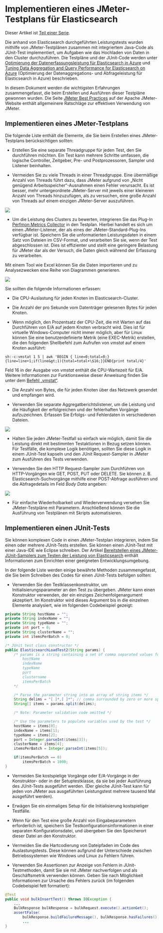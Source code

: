 <properties
   pageTitle="Implementieren eines JMeter-Testplans für Elasticsearch | Microsoft Azure"
   description="Durchführen von Leistungstests für Elasticsearch mit JMeter."
   services=""
   documentationCenter="na"
   authors="mabsimms"
   manager="marksou"
   editor=""
   tags=""/>

<tags
   ms.service="guidance"
   ms.devlang="na"
   ms.topic="article"
   ms.tgt_pltfrm="na"
   ms.workload="na"
   ms.date="02/18/2016"
   ms.author="masimms"/>
   
# Implementieren eines JMeter-Testplans für Elasticsearch

Dieser Artikel ist [Teil einer Serie](guidance-elasticsearch.md).

Die anhand von Elasticsearch durchgeführten Leistungstests wurden mithilfe von JMeter-Testplänen zusammen mit integriertem Java-Code als JUnit-Test implementiert, um Aufgaben wie das Hochladen von Daten in den Cluster durchzuführen. Die Testpläne und der JUnit-Code werden unter [Optimierung der Datenerfassungsleistung für Elasticsearch in Azure][] und [Tuning Data Aggregation and Query Performance for Elasticsearch on Azure][] (Optimierung der Datenaggregations- und Abfrageleistung für Elasticsearch in Azure) beschrieben.

In diesem Dokument werden die wichtigsten Erfahrungen zusammengefasst, die beim Erstellen und Ausführen dieser Testpläne gewonnen wurden. Die Seite [JMeter Best Practices](http://jmeter.apache.org/usermanual/best-practices.html) auf der Apache JMeter-Website enthält allgemeinere Ratschläge zur effektiven Verwendung von JMeter.

## Implementieren eines JMeter-Testplans

Die folgende Liste enthält die Elemente, die Sie beim Erstellen eines JMeter-Testplans berücksichtigen sollten:

- Erstellen Sie eine separate Threadgruppe für jeden Test, den Sie durchführen möchten. Ein Test kann mehrere Schritte umfassen, die logische Controller, Zeitgeber, Pre- und Postprozessoren, Sampler und Listener beinhalten.

- Vermeiden Sie zu viele Threads in einer Threadgruppe. Eine übermäßige Anzahl von Threads führt dazu, dass JMeter aufgrund von „Nicht genügend Arbeitsspeicher“-Ausnahmen einen Fehler verursacht. Es ist besser, mehr untergeordnete JMeter-Server mit jeweils einer kleineren Anzahl von Threads hinzuzufügen, als zu versuchen, eine große Anzahl von Threads auf einem einzigen JMeter-Server auszuführen.

![](./media/guidance-elasticsearch/jmeter-testing1.png)

- Um die Leistung des Clusters zu bewerten, integrieren Sie das Plug-In [Perfmon Metrics Collector](http://jmeter-plugins.org/wiki/PerfMon/) in den Testplan. Hierbei handelt es sich um einen JMeter-Listener, der als eines der JMeter-Standard-Plug-Ins verfügbar ist. Speichern Sie die unformatierten Leistungsdaten in einem Satz von Dateien im CSV-Format, und verarbeiten Sie sie, wenn der Test abgeschlossen ist. Dies ist effizienter und stellt eine geringere Belastung für JMeter dar als der Versuch, die Daten gleich während der Erfassung zu verarbeiten. 

Mit einem Tool wie Excel können Sie die Daten importieren und zu Analysezwecken eine Reihe von Diagrammen generieren.

![](./media/guidance-elasticsearch/jmeter-testing2.png)

Sie sollten die folgende Informationen erfassen:

- Die CPU-Auslastung für jeden Knoten im Elasticsearch-Cluster.

- Die Anzahl der pro Sekunde vom Datenträger gelesenen Bytes für jeden Knoten.

- Wenn möglich, den Prozentsatz der CPU-Zeit, die mit Warten auf das Durchführen von E/A auf jedem Knoten verbracht wird. Dies ist für virtuelle Windows-Computer nicht immer möglich, aber für Linux können Sie eine benutzerdefinierte Metrik (eine EXEC-Metrik) erstellen, die den folgenden Shellbefehl zum Aufrufen von *vmstat* auf einem Knoten ausführt:

```Shell
sh:-c:vmstat 1 5 | awk 'BEGIN { line=0;total=0;}{line=line+1;if(line&gt;1){total=total+\$16;}}END{print total/4}'
```

Feld 16 in der Ausgabe von *vmstat* enthält die CPU-Wartezeit für E/A. Weitere Informationen zur Funktionsweise dieser Anweisung finden Sie unter dem [Befehl „vmstat“](http://linuxcommand.org/man_pages/vmstat8.html).

- Die Anzahl von Bytes, die für jeden Knoten über das Netzwerk gesendet und empfangen wird.

- Verwenden Sie separate Aggregatberichtslistener, um die Leistung und die Häufigkeit der erfolgreichen und der fehlerhaften Vorgänge aufzuzeichnen. Erfassen Sie Erfolgs- und Fehlerdaten in verschiedenen Dateien.

![](./media/guidance-elasticsearch/jmeter-testing3.png)

- Halten Sie jeden JMeter-Testfall so einfach wie möglich, damit Sie die Leistung direkt mit bestimmten Testaktionen in Bezug setzen können. Für Testfälle, die komplexe Logik benötigen, sollten Sie diese Logik in einem JUnit-Test kapseln und den JUnit Request-Sampler in JMeter zum Ausführen des Tests verwenden.

- Verwenden Sie den HTTP Request-Sampler zum Durchführen von HTTP-Vorgängen wie GET, POST, PUT oder DELETE. Sie können z. B. Elasticsearch-Suchvorgänge mithilfe einer POST-Abfrage ausführen und die Abfragedetails im Feld *Body Data* angeben:

![](./media/guidance-elasticsearch/jmeter-testing4.png)

- Für einfache Wiederholbarkeit und Wiederverwendung versehen Sie JMeter-Testpläne mit Parametern. Anschließend können Sie die Ausführung von Testplänen mit Skripts automatisieren.

## Implementieren einen JUnit-Tests

Sie können komplexen Code in einen JMeter-Testplan integrieren, indem Sie einen oder mehrere JUnit-Tests erstellen. Sie können einen JUnit-Test mit einer Java-IDE wie Eclipse schreiben. Der Artikel [Bereitstellen eines JMeter-JUnit-Samplers zum Testen der Leistung von Elasticsearch][] enthält Informationen zum Einrichten einer geeigneten Entwicklungsumgebung.

In der folgende Liste werden einige bewährte Methoden zusammengefasst, die Sie beim Schreiben des Codes für einen JUnit-Tests befolgen sollten:

- Verwenden Sie den Testklassenkonstruktor, um Initialisierungsparameter an den Test zu übergeben. JMeter kann einen Konstruktor verwenden, der ein einziges Zeichenfolgenargument akzeptiert. Im Konstruktor wird dieses Argument bis in die einzelnen Elemente analysiert, wie im folgenden Codebeispiel gezeigt:

```Java
private String hostName = "";
private String indexName = "";
private String typeName = "";
private int port = 0;
private String clusterName = "";
private int itemsPerBatch = 0;

/* JUnit test class constructor */
public ElasticsearchLoadTest2(String params) {
	/* params is a string containing a set of comma separated values for:
		hostName
		indexName
		typeName
		port
		clustername
		itemsPerBatch
	*/

    /* Parse the parameter string into an array of string items */
	String delims = "[ ]*,[ ]*"; // comma surrounded by zero or more spaces
	String[] items = params.split(delims);

    /* Note: Parameter validation code omitted */

	/* Use the parameters to populate variables used by the test */
	hostName = items[0];
	indexName = items[1];
	typeName = items[2];
	port = Integer.parseInt(items[3]);
	clusterName = items[4];
	itemsPerBatch = Integer.parseInt(items[5]);

	if(itemsPerBatch == 0)
		itemsPerBatch = 1000;
}
```

- Vermeiden Sie kostspielige Vorgänge oder E/A-Vorgänge in der Konstruktor- oder in der Setuptestklasse, da sie bei jeder Ausführung des JUnit-Tests ausgeführt werden. (Der gleiche JUnit-Test kann für jeden von JMeter aus ausgeführten Leistungstest mehrere tausend Mal ausgeführt werden).

- Erwägen Sie ein einmaliges Setup für die Initialisierung kostspieliger Testfälle.

- Wenn für den Test eine große Anzahl von Eingabeparametern erforderlich ist, speichern Sie Testkonfigurationsinformationen in einer separaten Konfigurationsdatei, und übergeben Sie den Speicherort dieser Datei an den Konstruktor.

- Vermeiden Sie die Hartcodierung von Dateipfaden im Code des Auslastungstests. Diese können aufgrund der Unterschiede zwischen Betriebssystemen wie Windows und Linux zu Fehlern führen.

- Verwenden Sie Assertionen zur Anzeige von Fehlern in JUnit-Testmethoden, damit Sie sie mit JMeter nachverfolgen und als Geschäftsmetrik verwenden können. Geben Sie nach Möglichkeit Informationen zur Ursache des Fehlers zurück (im folgenden Codebeispiel fett formatiert):

```Java
@Test
public void bulkInsertTest() throws IOException {
	...
	BulkResponse bulkResponse = bulkRequest.execute().actionGet();
	assertFalse(
		bulkResponse.buildFailureMessage(), bulkResponse.hasFailures());
		...
}
```

[Running Elasticsearch on Azure]: guidance-elasticsearch-running-on-azure.md
[Optimierung der Datenerfassungsleistung für Elasticsearch in Azure]: guidance-elasticsearch-tuning-data-ingestion-performance.md
[Bereitstellen eines JMeter-JUnit-Samplers zum Testen der Leistung von Elasticsearch]: guidance-elasticsearch-deploying-jmeter-junit-sampler.md
[Tuning Data Aggregation and Query Performance for Elasticsearch on Azure]: guidance-elasticsearch-tuning-data-aggregation-and-query-performance.md

<!---HONumber=AcomDC_0224_2016-->
